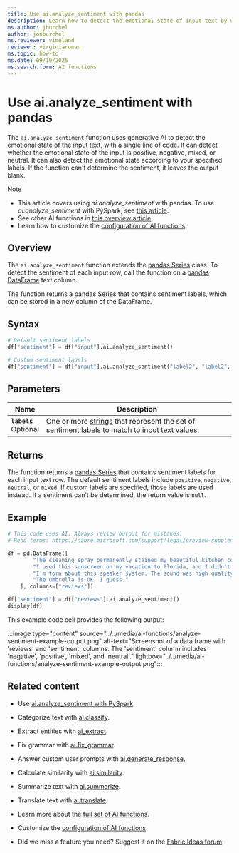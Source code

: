 ```yaml
---
title: Use ai.analyze_sentiment with pandas
description: Learn how to detect the emotional state of input text by using the ai.analyze_sentiment function with pandas.
ms.author: jburchel
author: jonburchel
ms.reviewer: vimeland
reviewer: virginiaroman
ms.topic: how-to
ms.date: 09/19/2025
ms.search.form: AI functions
---
```


# Use ai.analyze_sentiment with pandas

The `ai.analyze_sentiment` function uses generative AI to detect the emotional state of the input text, with a single line of code. It can detect whether the emotional state of the input is positive, negative, mixed, or neutral. It can also detect the emotional state according to your specified labels. If the function can't determine the sentiment, it leaves the output blank.

> [!NOTE]
> - This article covers using *ai.analyze_sentiment* with pandas. To use *ai.analyze_sentiment* with PySpark, see [this article](../pyspark/analyze-sentiment.md).
> - See other AI functions in [this overview article](../overview.md).
> - Learn how to customize the [configuration of AI functions](./configuration.md).

## Overview

The `ai.analyze_sentiment` function extends the [pandas Series](https://pandas.pydata.org/docs/reference/api/pandas.Series.html) class. To detect the sentiment of each input row, call the function on a [pandas DataFrame](https://pandas.pydata.org/docs/reference/api/pandas.DataFrame.html) text column.

The function returns a pandas Series that contains sentiment labels, which can be stored in a new column of the DataFrame.

## Syntax

```python
# Default sentiment labels
df["sentiment"] = df["input"].ai.analyze_sentiment()

# Custom sentiment labels
df["sentiment"] = df["input"].ai.analyze_sentiment("label2", "label2", "label3")
```

## Parameters

| Name | Description |
|---|---|
| **`labels`** <br> Optional | One or more [strings](https://docs.python.org/3/library/stdtypes.html#str) that represent the set of sentiment labels to match to input text values. |

## Returns

The function returns a [pandas Series](https://pandas.pydata.org/docs/reference/api/pandas.Series.html) that contains sentiment labels for each input text row. The default sentiment labels include `positive`, `negative`, `neutral`, or `mixed`. If custom labels are specified, those labels are used instead. If a sentiment can't be determined, the return value is `null`.

## Example

```python
# This code uses AI. Always review output for mistakes. 
# Read terms: https://azure.microsoft.com/support/legal/preview-supplemental-terms/.

df = pd.DataFrame([
        "The cleaning spray permanently stained my beautiful kitchen counter. Never again!",
        "I used this sunscreen on my vacation to Florida, and I didn't get burned at all. Would recommend.",
        "I'm torn about this speaker system. The sound was high quality, though it didn't connect to my roommate's phone.",
        "The umbrella is OK, I guess."
    ], columns=["reviews"])

df["sentiment"] = df["reviews"].ai.analyze_sentiment()
display(df)
```

This example code cell provides the following output:

:::image type="content" source="../../media/ai-functions/analyze-sentiment-example-output.png" alt-text="Screenshot of a data frame with 'reviews' and 'sentiment' columns. The 'sentiment' column includes 'negative', 'positive', 'mixed', and 'neutral'." lightbox="../../media/ai-functions/analyze-sentiment-example-output.png":::

## Related content
- Use [ai.analyze_sentiment with PySpark](../pyspark/analyze-sentiment.md).
- Categorize text with [ai.classify](./classify.md).
- Extract entities with [ai_extract](./extract.md).
- Fix grammar with [ai.fix_grammar](./fix-grammar.md).
- Answer custom user prompts with [ai.generate_response](./generate-response.md).
- Calculate similarity with [ai.similarity](./similarity.md).
- Summarize text with [ai.summarize](./summarize.md).
- Translate text with [ai.translate](./translate.md).

- Learn more about the [full set of AI functions](../overview.md).
- Customize the [configuration of AI functions](./configuration.md).
- Did we miss a feature you need? Suggest it on the [Fabric Ideas forum](https://ideas.fabric.microsoft.com/).
